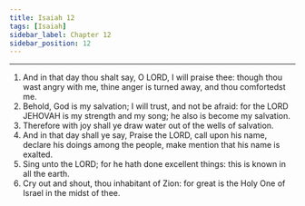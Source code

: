 ```yaml
---
title: Isaiah 12
tags: [Isaiah]
sidebar_label: Chapter 12
sidebar_position: 12
---
```


---
1. And in that day thou shalt say, O LORD, I will praise thee: though thou wast angry with me, thine anger is turned away, and thou comfortedst me.
2. Behold, God is my salvation; I will trust, and not be afraid: for the LORD JEHOVAH is my strength and my song; he also is become my salvation.
3. Therefore with joy shall ye draw water out of the wells of salvation.
4. And in that day shall ye say, Praise the LORD, call upon his name, declare his doings among the people, make mention that his name is exalted.
5. Sing unto the LORD; for he hath done excellent things: this is known in all the earth.
6. Cry out and shout, thou inhabitant of Zion: for great is the Holy One of Israel in the midst of thee.